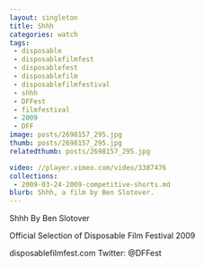 ```yaml
---
layout: singleton
title: Shhh
categories: watch
tags:
 - disposable
 - disposablefilmfest
 - disposablefest
 - disposablefilm
 - disposablefilmfestival
 - shhh
 - DFFest
 - filmfestival
 - 2009
 - DFF
image: posts/2698157_295.jpg
thumb: posts/2698157_295.jpg
relatedthumb: posts/2698157_295.jpg

video: //player.vimeo.com/video/3387476
collections:
 - 2009-03-24-2009-competitive-shorts.md
blurb: Shhh, a film by Ben Slotover.
---
```


Shhh
By Ben Slotover

Official Selection of Disposable Film Festival 2009

disposablefilmfest.com
Twitter: @DFFest